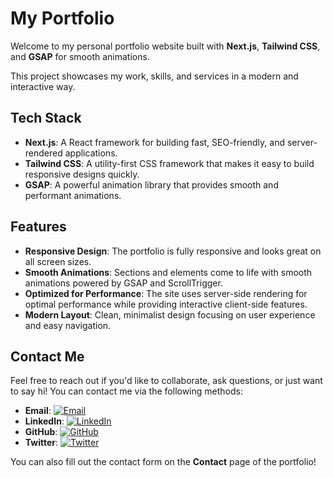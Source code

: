 # My Portfolio

Welcome to my personal portfolio website built with **Next.js**, **Tailwind CSS**, and **GSAP** for smooth animations.

This project showcases my work, skills, and services in a modern and interactive way.

## Tech Stack

- **Next.js**: A React framework for building fast, SEO-friendly, and server-rendered applications.
- **Tailwind CSS**: A utility-first CSS framework that makes it easy to build responsive designs quickly.
- **GSAP**: A powerful animation library that provides smooth and performant animations.

## Features

- **Responsive Design**: The portfolio is fully responsive and looks great on all screen sizes.
- **Smooth Animations**: Sections and elements come to life with smooth animations powered by GSAP and ScrollTrigger.
- **Optimized for Performance**: The site uses server-side rendering for optimal performance while providing interactive client-side features.
- **Modern Layout**: Clean, minimalist design focusing on user experience and easy navigation.

## Contact Me

Feel free to reach out if you'd like to collaborate, ask questions, or just want to say hi! You can contact me via the following methods:

- **Email**: [![Email](https://img.shields.io/badge/-Email-blue?style=flat&logo=gmail)](mailto:your.email@example.com)
- **LinkedIn**: [![LinkedIn](https://img.shields.io/badge/-LinkedIn-blue?style=flat&logo=linkedin)](https://www.linkedin.com/in/your-profile)
- **GitHub**: [![GitHub](https://img.shields.io/badge/-GitHub-black?style=flat&logo=github)](https://github.com/your-username)
- **Twitter**: [![Twitter](https://img.shields.io/badge/-Twitter-1DA1F2?style=flat&logo=twitter)](https://twitter.com/yourTwitterHandle)

You can also fill out the contact form on the **Contact** page of the portfolio!
